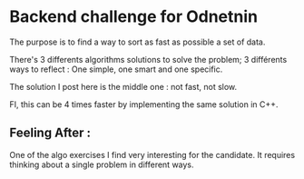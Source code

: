 # Backend challenge for Odnetnin

The purpose is to find a way to sort as fast as possible a set of data.

There's 3 differents algorithms solutions to solve the problem; 3 différents ways to reflect : One simple, one smart and one specific.

The solution I post here is the middle one : not fast, not slow.

FI, this can be 4 times faster by implementing the same solution in C++.

## Feeling After : 

One of the algo exercises I find very interesting for the candidate. It requires thinking about a single problem in different ways. 